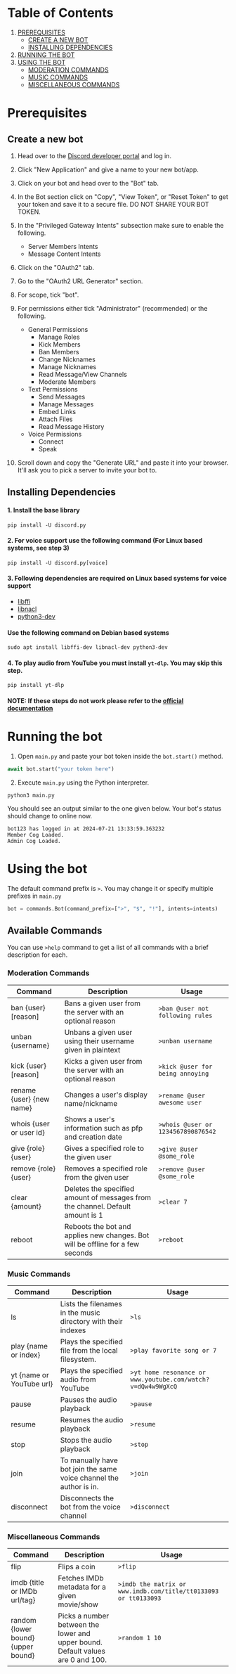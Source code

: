 # Table of Contents

1. [PREREQUISITES](#prerequisites)
   - [CREATE A NEW BOT](#create-a-new-bot)
   - [INSTALLING DEPENDENCIES](#installing-dependencies)
2. [RUNNING THE BOT](#running-the-bot)
3. [USING THE BOT](#using-the-bot)
   - [MODERATION COMMANDS](#moderation-commands)
   - [MUSIC COMMANDS](#music-commands)
   - [MISCELLANEOUS COMMANDS](#miscellaneous-commands)

# Prerequisites

## Create a new bot


1. Head over to the [Discord developer portal](https://discord.com/login?redirect_to=%2Fdevelopers%2Fapplications) and log in.

2. Click "New Application" and give a name to your new bot/app.

3. Click on your bot and head over to the "Bot" tab.

4. In the Bot section click on "Copy", "View Token", or "Reset Token" to get your token and save it to a secure file. DO NOT SHARE YOUR BOT TOKEN.

5. In the "Privileged Gateway Intents" subsection make sure to enable the following.
   - Server Members Intents
   - Message Content Intents

6. Click on the "OAuth2" tab.

7. Go to the "OAuth2 URL Generator" section.

8. For scope, tick "bot".

9. For permissions either tick "Administrator" (recommended) or the following.
    - General Permissions
      - Manage Roles 
      - Kick Members
      - Ban Members
      - Change Nicknames
      - Manage Nicknames
      - Read Message/View Channels
      - Moderate Members
    - Text Permissions
      - Send Messages
      - Manage Messages
      - Embed Links
      - Attach Files
      - Read Message History
    - Voice Permissions
      - Connect
      - Speak

10. Scroll down and copy the "Generate URL" and paste it into your browser. It'll ask you to pick a server to invite your bot to. 

## Installing Dependencies

#### 1. Install the base library
```
pip install -U discord.py
```

#### 2. For voice support use the following command (For Linux based systems, see step 3)
```
pip install -U discord.py[voice]
```

#### 3. Following dependencies are **required** on Linux based systems for voice support
- [libffi](https://github.com/libffi/libffi)
- [libnacl](https://github.com/saltstack/libnacl)
- [python3-dev](https://packages.debian.org/search?keywords=python3-dev)

#### Use the following command on Debian based systems
```
sudo apt install libffi-dev libnacl-dev python3-dev
```

#### 4. To play audio from YouTube you must install ```yt-dlp```. You may skip this step.
```
pip install yt-dlp
```

#### NOTE: If these steps do not work please refer to the [official documentation](https://discordpy.readthedocs.io/en/stable/intro.html)


# Running the bot

1. Open ```main.py``` and paste your bot token inside the ```bot.start()``` method.
```py
await bot.start("your token here")
```

2. Execute ```main.py``` using the Python interpreter.
```
python3 main.py
```

You should see an output similar to the one given below. Your bot's status should change to online now.
```
bot123 has logged in at 2024-07-21 13:33:59.363232
Member Cog Loaded.
Admin Cog Loaded.
```

# Using the bot

The default command prefix is ```>```. You may change it or specify multiple prefixes in ```main.py```
```py
bot = commands.Bot(command_prefix=[">", "$", "!"], intents=intents)
```

## Available Commands 

You can use ```>help``` command to get a list of all commands with a brief description for each. 

### Moderation Commands
| Command | Description | Usage |
|---------|-------------|-------|
| ban {user} [reason] | Bans a given user from the server with an optional reason | `>ban @user not following rules` |
| unban {username} | Unbans a given user using their username given in plaintext | `>unban username` |
| kick {user} [reason] | Kicks a given user from the server with an optional reason | `>kick @user for being annoying` |
| rename {user} {new name} | Changes a user's display name/nickname | `>rename @user awesome user` |
| whois {user or user id} | Shows a user's information such as pfp and creation date | `>whois @user or 1234567890876542` |
| give {role} {user} | Gives a specified role to the given user | `>give @user @some_role` |
| remove {role} {user} | Removes a specified role from the given user | `>remove @user @some_role` |
| clear {amount} | Deletes the specified amount of messages from the channel. Default amount is 1 | `>clear 7` |
| reboot | Reboots the bot and applies new changes. Bot will be offline for a few seconds | `>reboot` |

### Music Commands 
| Command | Description | Usage |
|---------|-------------|-------|
| ls | Lists the filenames in the music directory with their indexes | `>ls` |
| play {name or index} | Plays the specified file from the local filesystem. | `>play favorite song or 7` |
| yt {name or YouTube url} | Plays the specified audio from YouTube | `>yt home resonance or www.youtube.com/watch?v=dQw4w9WgXcQ` |
| pause | Pauses the audio playback | `>pause` |
| resume | Resumes the audio playback | `>resume` |
| stop | Stops the audio playback | `>stop` |
| join | To manually have bot join the same voice channel the author is in. | `>join` |
| disconnect | Disconnects the bot from the voice channel | `>disconnect` |

### Miscellaneous Commands
| Command | Description | Usage |  
|---------|-------------|-------|
| flip | Flips a coin | `>flip` |
| imdb {title or IMDb url/tag} | Fetches IMDb metadata for a given movie/show | `>imdb the matrix or www.imdb.com/title/tt0133093 or tt0133093` |
| random {lower bound} {upper bound} | Picks a number between the lower and upper bound. Default values are 0 and 100. | `>random 1 10` |
